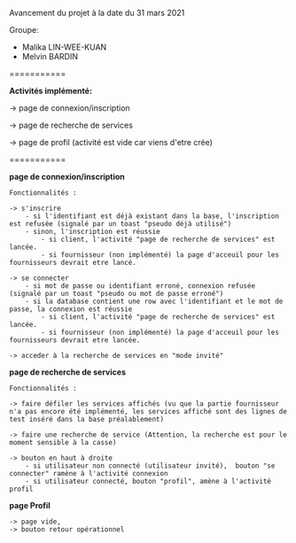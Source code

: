Avancement du projet à la date du 31 mars 2021

Groupe:
- Malika LIN-WEE-KUAN
- Melvin BARDIN

===========

**Activités implémenté:**

-> page de connexion/inscription

-> page de recherche de services

-> page de profil (activité est vide car viens d'etre crée)


===========

**page de connexion/inscription**
	
	Fonctionnalités :
	
	-> s'inscrire
		- si l'identifiant est déjà existant dans la base, l'inscription est refusée (signalé par un toast "pseudo déjà utilisé")
		- sinon, l'inscription est réussie
			- si client, l'activité "page de recherche de services" est lancée.
			- si fournisseur (non implémenté) la page d'acceuil pour les fournisseurs devrait etre lancé.
	
	-> se connecter
		- si mot de passe ou identifiant erroné, connexion refusée (signalé par un toast "pseudo ou mot de passe erroné")
		- si la database contient une row avec l'identifiant et le mot de passe, la connexion est réussie
			- si client, l'activité "page de recherche de services" est lancée.
			- si fournisseur (non implémenté) la page d'acceuil pour les fournisseurs devrait etre lancée.
	
	-> acceder à la recherche de services en "mode invité"
			
**page de recherche de services**

	Fonctionnalités :
	
	-> faire défiler les services affichés (vu que la partie fournisseur n'a pas encore été implémenté, les services affiché sont des lignes de test inséré dans la base préalablement)
	
	-> faire une recherche de service (Attention, la recherche est pour le moment sensible à la casse)
	
	-> bouton en haut à droite
		- si utilisateur non connecté (utilisateur invité),  bouton "se connecter" ramène à l'activité connexion
		- si utilisateur connecté, bouton "profil", amène à l'activité profil
		
**page Profil**

	-> page vide,
	-> bouton retour opérationnel
	
	
	
	